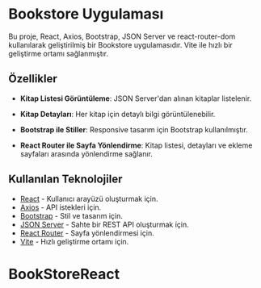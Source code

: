 # Bookstore Uygulaması

Bu proje, React, Axios, Bootstrap, JSON Server ve react-router-dom kullanılarak geliştirilmiş bir Bookstore uygulamasıdır. Vite ile hızlı bir geliştirme ortamı sağlanmıştır.

## Özellikler

- **Kitap Listesi Görüntüleme**: JSON Server'dan alınan kitaplar listelenir.
- **Kitap Detayları**: Her kitap için detaylı bilgi görüntülenebilir.

- **Bootstrap ile Stiller**: Responsive tasarım için Bootstrap kullanılmıştır.
- **React Router ile Sayfa Yönlendirme**: Kitap listesi, detayları ve ekleme sayfaları arasında yönlendirme sağlanır.

## Kullanılan Teknolojiler

- [React](https://reactjs.org/) - Kullanıcı arayüzü oluşturmak için.
- [Axios](https://axios-http.com/) - API istekleri için.
- [Bootstrap](https://getbootstrap.com/) - Stil ve tasarım için.
- [JSON Server](https://github.com/typicode/json-server) - Sahte bir REST API oluşturmak için.
- [React Router](https://reactrouter.com/) - Sayfa yönlendirmesi için.
- [Vite](https://vitejs.dev/) - Hızlı geliştirme ortamı için.
# BookStoreReact
